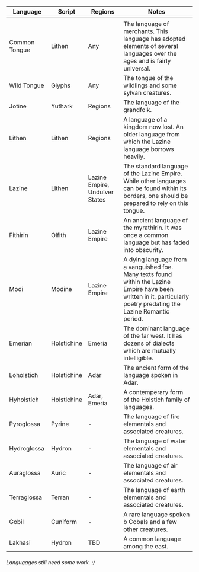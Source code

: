 | Language | Script | Regions | Notes |
|----------|--------|---------|-------|
|          |        |         |       |
| Common Tongue | Lithen | Any | The language of merchants. This language has adopted elements of several languages over the ages and is fairly universal. |
| Wild Tongue | Glyphs | Any | The tongue of the wildlings and some sylvan creatures. |
| Jotine | Yuthark | Regions | The language of the grandfolk. |
| Lithen | Lithen | Regions | A language of a kingdom now lost. An older language from which the Lazine language borrows heavily. |
| Lazine | Lithen | Lazine Empire, Undulver States | The standard language of the Lazine Empire. While other languages can be found within its borders, one should be prepared to rely on this tongue. |
| Fithirin | Olfith | Lazine Empire | An ancient language of the myrathirin. It was once a common language but has faded into obscurity. |
| Modi | Modine | Lazine Empire | A dying language from a vanguished foe. Many texts found within the Lazine Empire have been written in it, particularly poetry predating the Lazine Romantic period. |
| Emerian | Holstichine | Emeria | The dominant language of the far west. It has dozens of dialects which are mutually intelligible. |
| Loholstich | Holstichine | Adar | The ancient form of the language spoken in Adar. |
| Hyholstich | Holstichine | Adar, Emeria | A contemperary form of the Holstich family of languages. |
| Pyroglossa | Pyrine | - | The language of fire elementals and associated creatures. |
| Hydroglossa | Hydron | - | The language of water elementals and associated creatures. |
| Auraglossa | Auric | - | The language of air elementals and associated creatures. |
| Terraglossa | Terran | - | The language of earth elementals and associated creatures. |
| Gobil | Cuniform | - | A rare language spoken b Cobals and a few other creatures. |
| Lakhasi | Hydron | TBD | A common language among the east. |

###### Langugages still need some work. :/
